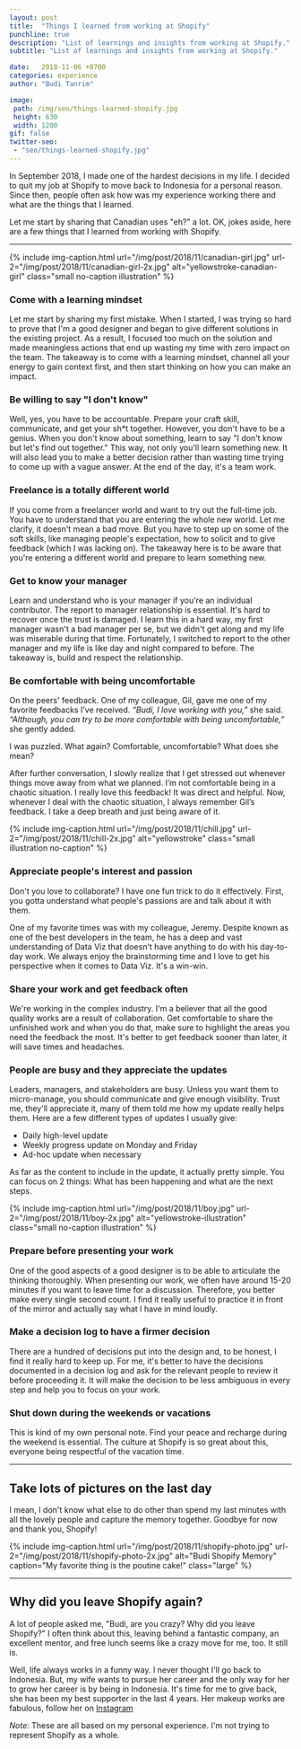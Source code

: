 ```yaml
---
layout: post
title:  "Things I learned from working at Shopify"
punchline: true
description: "List of learnings and insights from working at Shopify."
subtitle: "List of learnings and insights from working at Shopify."

date:   2018-11-06 +0700
categories: experience
author: "Budi Tanrim"

image:
 path: /img/seo/things-learned-shopify.jpg
 height: 630
 width: 1200
gif: false
twitter-seo: 
 - "seo/things-learned-shopify.jpg"
---
```


In September 2018, I made one of the hardest decisions in my life. I decided to quit my job at Shopify to move back to Indonesia for a personal reason. Since then, people often ask how was my experience working there and what are the things that I learned.

Let me start by sharing that Canadian uses "eh?" a lot. OK, jokes aside, here are a few things that I learned from working with Shopify.

---

{% include img-caption.html 
url="/img/post/2018/11/canadian-girl.jpg" 
url-2="/img/post/2018/11/canadian-girl-2x.jpg" 
alt="yellowstroke-canadian-girl" 
class="small no-caption illustration" %}

### Come with a learning mindset
Let me start by sharing my first mistake. When I started, I was trying so hard to prove that I'm a good designer and began to give different solutions in the existing project. As a result, I focused too much on the solution and made meaningless actions that end up wasting my time with zero impact on the team. The takeaway is to come with a learning mindset, channel all your energy to gain context first, and then start thinking on how you can make an impact.

### Be willing to say "I don't know"
Well, yes, you have to be accountable. Prepare your craft skill, communicate, and get your sh*t together. However, you don't have to be a genius. When you don't know about something, learn to say "I don't know but let's find out together." This way, not only you'll learn something new. It will also lead you to make a better decision rather than wasting time trying to come up with a vague answer. At the end of the day, it's a team work.

### Freelance is a totally different world
If you come from a freelancer world and want to try out the full-time job. You have to understand that you are entering the whole new world. Let me clarify, it doesn't mean a bad move. But you have to step up on some of the soft skills, like managing people's expectation, how to solicit and to give feedback (which I was lacking on). The takeaway here is to be aware that you're entering a different world and prepare to learn something new.

### Get to know your manager 
Learn and understand who is your manager if you're an individual contributor. The report to manager relationship is essential. It's hard to recover once the trust is damaged. I learn this in a hard way, my first manager wasn't a bad manager per se, but we didn't get along and my life was miserable during that time. Fortunately, I switched to report to the other manager and my life is like day and night compared to before. The takeaway is, build and respect the relationship.

### Be comfortable with being uncomfortable
On the peers' feedback. One of my colleague, Gil, gave me one of my favorite feedbacks I’ve received. _“Budi, I love working with you,”_ she said. _“Although, you can try to be more comfortable with being uncomfortable,”_ she gently added.

I was puzzled. What again? Comfortable, uncomfortable? What does she mean? 

After further conversation, I slowly realize that I get stressed out whenever things move away from what we planned. I’m not comfortable being in a chaotic situation. I really love this feedback! It was direct and helpful. Now, whenever I deal with the chaotic situation, I always remember Gil’s feedback. I take a deep breath and just being aware of it.

{% include img-caption.html 
url="/img/post/2018/11/chill.jpg" 
url-2="/img/post/2018/11/chill-2x.jpg" 
alt="yellowstroke" 
class="small illustration no-caption" %}

### Appreciate people's interest and passion
Don't you love to collaborate? I have one fun trick to do it effectively. First, you gotta understand what people's passions are and talk about it with them.

One of my favorite times was with my colleague, Jeremy. Despite known as one of the best developers in the team, he has a deep and vast understanding of Data Viz that doesn't have anything to do with his day-to-day work. We always enjoy the brainstorming time and I love to get his perspective when it comes to Data Viz. It's a win-win.

### Share your work and get feedback often
We're working in the complex industry. I'm a believer that all the good quality works are a result of collaboration. Get comfortable to share the unfinished work and when you do that, make sure to highlight the areas you need the feedback the most. It's better to get feedback sooner than later, it will save times and headaches.

### People are busy and they appreciate the updates
Leaders, managers, and stakeholders are busy. Unless you want them to micro-manage, you should communicate and give enough visibility. Trust me, they'll appreciate it, many of them told me how my update really helps them. Here are a few different types of updates I usually give:

- Daily high-level update
- Weekly progress update on Monday and Friday
- Ad-hoc update when necessary

As far as the content to include in the update, it actually pretty simple. You can focus on 2 things: What has been happening and what are the next steps.

{% include img-caption.html 
url="/img/post/2018/11/boy.jpg" 
url-2="/img/post/2018/11/boy-2x.jpg" 
alt="yellowstroke-illustration" 
class="small no-caption illustration" %}

### Prepare before presenting your work
One of the good aspects of a good designer is to be able to articulate the thinking thoroughly. When presenting our work, we often have around 15-20 minutes if you want to leave time for a discussion. Therefore, you better make every single second count. I find it really useful to practice it in front of the mirror and actually say what I have in mind loudly.

### Make a decision log to have a firmer decision
There are a hundred of decisions put into the design and, to be honest, I find it really hard to keep up. For me, it's better to have the decisions documented in a decision log and ask for the relevant people to review it before proceeding it. It will make the decision to be less ambiguous in every step and help you to focus on your work.

### Shut down during the weekends or vacations
This is kind of my own personal note. Find your peace and recharge during the weekend is essential. The culture at Shopify is so great about this, everyone being respectful of the vacation time.

---

## Take lots of pictures on the last day
I mean, I don't know what else to do other than spend my last minutes with all the lovely people and capture the memory together. Goodbye for now and thank you, Shopify!

{% include img-caption.html 
url="/img/post/2018/11/shopify-photo.jpg" 
url-2="/img/post/2018/11/shopify-photo-2x.jpg" 
alt="Budi Shopify Memory" 
caption="My favorite thing is the poutine cake!" 
class="large" %}

--- 

## Why did you leave Shopify again?
A lot of people asked me, "Budi, are you crazy? Why did you leave Shopify?" I often think about this, leaving behind a fantastic company, an excellent mentor, and free lunch seems like a crazy move for me, too. It still is.

Well, life always works in a funny way. I never thought I'll go back to Indonesia. But, my wife wants to pursue her career and the only way for her to grow her career is by being in Indonesia. It's time for me to give back, she has been my best supporter in the last 4 years. Her makeup works are fabulous, follow her on [Instagram][tutin-ig]

_Note:_ These are all based on my personal experience. I'm not trying to represent Shopify as a whole.

[tutin-ig]: https://www.instagram.com/agustine.gozali/


